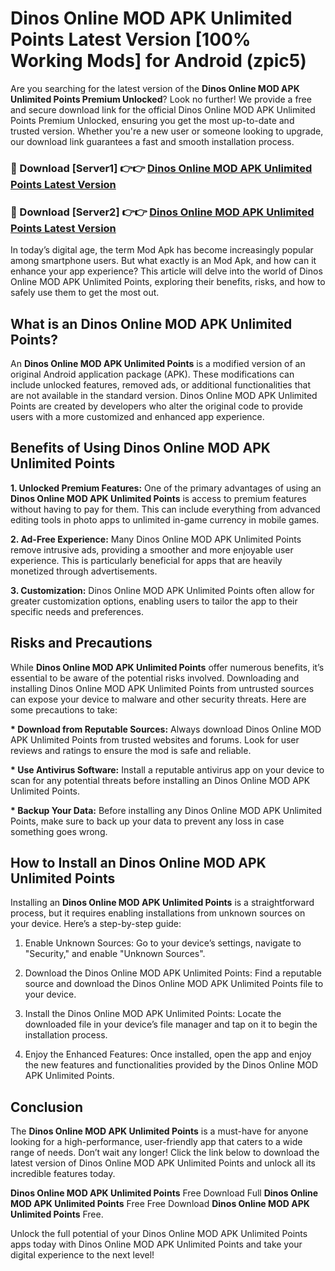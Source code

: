 # Dinos Online MOD APK Unlimited Points Latest Version [100% Working Mods] for Android (zpic5)

Are you searching for the latest version of the <strong>Dinos Online MOD APK Unlimited Points Premium Unlocked</strong>? Look no further! We provide a free and secure download link for the official Dinos Online MOD APK Unlimited Points Premium Unlocked, ensuring you get the most up-to-date and trusted version. Whether you're a new user or someone looking to upgrade, our download link guarantees a fast and smooth installation process.


<h3>🔴 Download [Server1] 👉👉 <a href="https://getmodsapk.pages.dev?q=Dinos+Online+MOD+APK+Unlimited+Points&ref=4R3">Dinos Online MOD APK Unlimited Points Latest Version</a></h3>

<h3>🔴 Download [Server2] 👉👉 <a href="https://getmodsapk.pages.dev?q=Dinos+Online+MOD+APK+Unlimited+Points&ref=4R3">Dinos Online MOD APK Unlimited Points Latest Version</a></h3>


In today’s digital age, the term Mod Apk has become increasingly popular among smartphone users. But what exactly is an Mod Apk, and how can it enhance your app experience? This article will delve into the world of Dinos Online MOD APK Unlimited Points, exploring their benefits, risks, and how to safely use them to get the most out.


<h2>What is an Dinos Online MOD APK Unlimited Points?</h2>

An <strong>Dinos Online MOD APK Unlimited Points</strong> is a modified version of an original Android application package (APK). These modifications can include unlocked features, removed ads, or additional functionalities that are not available in the standard version. Dinos Online MOD APK Unlimited Points are created by developers who alter the original code to provide users with a more customized and enhanced app experience.


<h2>Benefits of Using Dinos Online MOD APK Unlimited Points</h2>

<strong> 1. Unlocked Premium Features:</strong> One of the primary advantages of using an <strong>Dinos Online MOD APK Unlimited Points</strong> is access to premium features without having to pay for them. This can include everything from advanced editing tools in photo apps to unlimited in-game currency in mobile games.

<strong> 2. Ad-Free Experience:</strong> Many Dinos Online MOD APK Unlimited Points remove intrusive ads, providing a smoother and more enjoyable user experience. This is particularly beneficial for apps that are heavily monetized through advertisements.

<strong> 3. Customization:</strong> Dinos Online MOD APK Unlimited Points often allow for greater customization options, enabling users to tailor the app to their specific needs and preferences.


<h2>Risks and Precautions</h2>

While <strong>Dinos Online MOD APK Unlimited Points</strong> offer numerous benefits, it’s essential to be aware of the potential risks involved. Downloading and installing Dinos Online MOD APK Unlimited Points from untrusted sources can expose your device to malware and other security threats. Here are some precautions to take:

<strong> * Download from Reputable Sources:</strong> Always download Dinos Online MOD APK Unlimited Points from trusted websites and forums. Look for user reviews and ratings to ensure the mod is safe and reliable.

<strong> * Use Antivirus Software:</strong> Install a reputable antivirus app on your device to scan for any potential threats before installing an Dinos Online MOD APK Unlimited Points.

<strong> * Backup Your Data:</strong> Before installing any Dinos Online MOD APK Unlimited Points, make sure to back up your data to prevent any loss in case something goes wrong.


<h2>How to Install an Dinos Online MOD APK Unlimited Points</h2>

Installing an <strong>Dinos Online MOD APK Unlimited Points</strong> is a straightforward process, but it requires enabling installations from unknown sources on your device. Here’s a step-by-step guide:

 1. Enable Unknown Sources: Go to your device’s settings, navigate to "Security," and enable "Unknown Sources".

 2. Download the Dinos Online MOD APK Unlimited Points: Find a reputable source and download the Dinos Online MOD APK Unlimited Points file to your device.

 3. Install the Dinos Online MOD APK Unlimited Points: Locate the downloaded file in your device’s file manager and tap on it to begin the installation process.

 4. Enjoy the Enhanced Features: Once installed, open the app and enjoy the new features and functionalities provided by the Dinos Online MOD APK Unlimited Points.


<h2><strong>Conclusion</strong></h2>

The <strong>Dinos Online MOD APK Unlimited Points</strong> is a must-have for anyone looking for a high-performance, user-friendly app that caters to a wide range of needs. Don’t wait any longer! Click the link below to download the latest version of Dinos Online MOD APK Unlimited Points and unlock all its incredible features today.

<strong>Dinos Online MOD APK Unlimited Points</strong> Free Download Full <strong>Dinos Online MOD APK Unlimited Points</strong> Free Free Download <strong>Dinos Online MOD APK Unlimited Points</strong> Free.

Unlock the full potential of your Dinos Online MOD APK Unlimited Points apps today with Dinos Online MOD APK Unlimited Points and take your digital experience to the next level!